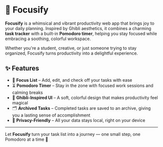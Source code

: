 # 🌸 Focusify

**Focusify** is a whimsical and vibrant productivity web app that brings joy to your daily planning. Inspired by Ghibli aesthetics, it combines a charming **task tracker** with a built-in **Pomodoro timer**, helping you stay focused while embracing a soothing, colorful workspace.

Whether you're a student, creative, or just someone trying to stay organized, Focusify turns productivity into a delightful experience.

## ✨ Features

- 📝 **Focus List** – Add, edit, and check off your tasks with ease  
- ⏳ **Pomodoro Timer** – Stay in the zone with focused work sessions and calming breaks  
- 🌈 **Ghibli-Inspired UI** – A soft, colorful design that makes productivity feel magical  
- 🗂️ **Archived Tasks** – Completed tasks are saved to an archive, giving you a lasting sense of accomplishment   
- 🔐 **Privacy-Friendly** – All your data stays local, right on your device

---

Let **Focusify** turn your task list into a journey — one small step, one Pomodoro at a time 🌿
